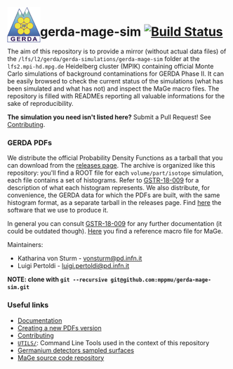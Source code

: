 <img src="UTILS/gerda-logo.png" align="left"  height="80"/>

# gerda-mage-sim [![Build Status](https://travis-ci.com/mppmu/gerda-mage-sim.svg?token=wsiyLpecsT4BYkevdkq1&branch=master)](https://travis-ci.com/mppmu/gerda-mage-sim)

The aim of this repository is to provide a mirror (without actual data files)
of the `/lfs/l2/gerda/gerda-simulations/gerda-mage-sim` folder at the
`lfs2.mpi-hd.mpg.de` Heidelberg cluster (MPIK) containing official Monte Carlo
simulations of background contaminations for GERDA Phase II. It can be easily
browsed to check the current status of the simulations (what has been simulated
and what has not) and inspect the MaGe macro files. The repository is filled
with READMEs reporting all valuable informations for the sake of
reproducibility.

**The simulation you need isn't listed here?** Submit a Pull Request! See
[Contributing](https://github.com/mppmu/gerda-mage-sim/blob/master/CONTRIBUTING.md).

### GERDA PDFs
We distribute the official Probability Density Functions as a tarball that you
can download from the [releases
page](https://github.com/mppmu/gerda-mage-sim/releases). The archive is
organized like this repository: you'll find a ROOT file for each
`volume/part/isotope` simulation, each file contains a set of histograms. Refer
to [GSTR-18-009](https://www.mpi-hd.mpg.de/gerda/internal/GSTR/GSTR-18-009.pdf)
for a description of what each histogram represents. We also distribute, for
convenience, the GERDA data for which the PDFs are built, with the same
histogram format, as a separate tarball in the releases page. Find
[here](https://github.com/mppmu/gerda-bkg-model/tree/master/src/data-prod) the
software that we use to produce it.

In general you can consult
[GSTR-18-009](https://www.mpi-hd.mpg.de/gerda/internal/GSTR/GSTR-18-009.pdf)
for any further documentation (it could be outdated though).
[Here](https://github.com/mppmu/gerda-snippets/tree/master/MaGe-macros) you
find a reference macro file for MaGe.

Maintainers:
* Katharina von Sturm - [vonsturm@pd.infn.it](mailto:vonsturm@pd.infn.it)
* Luigi Pertoldi - [luigi.pertoldi@pd.infn.it](mailto:luigi.pertoldi@pd.infn.it)

**NOTE: clone with `git --recursive git@github.com:mppmu/gerda-mage-sim.git`**

### Useful links
* [Documentation](https://www.mpi-hd.mpg.de/gerda/internal/GSTR/GSTR-18-009.pdf)
* [Creating a new PDFs version](https://github.com/mppmu/gerda-mage-sim/blob/master/UTILS/README.md#pdfs-production)
* [Contributing](https://github.com/mppmu/gerda-mage-sim/blob/master/CONTRIBUTING.md)
* [`UTILS/`](https://github.com/mppmu/gerda-mage-sim/tree/master/UTILS): Command Line Tools used in the context of this repository
* [Germanium detectors sampled surfaces](https://github.com/mppmu/gerda-mage-sim/tree/master/gedet/surf_chanwise/ver)
* [MaGe source code repository](https://github.com/mppmu/MaGe)
